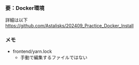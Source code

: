 ### 要：Docker環境  
詳細は以下  
https://github.com/Astalisks/202409_Practice_Docker_Install  
  
### メモ  
- frontend/yarn.lock
  - 手動で編集するファイルではない  
  
  